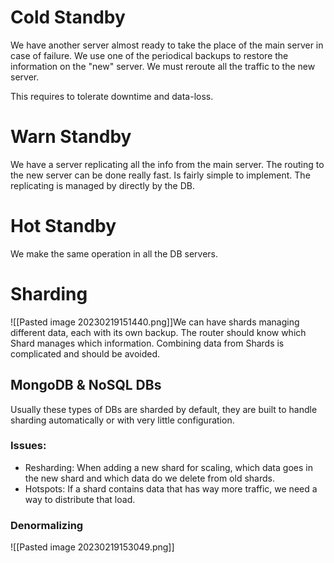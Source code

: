 # Cold Standby

We have another server almost ready to take the place of the main server in case of failure. We use one of the periodical backups to restore the information on the "new" server. We must reroute all the traffic to the new server. 

This requires to tolerate downtime and data-loss.

# Warn Standby

We have a server replicating all the info from the main server. The routing to the new server can be done really fast. Is fairly simple to implement. The replicating is managed by directly by the DB.

# Hot Standby

We make the same operation in all the DB servers.

# Sharding

![[Pasted image 20230219151440.png]]We can have shards managing different data, each with its own backup. The router should know which Shard manages which information. Combining data from Shards is complicated and should be avoided.

## MongoDB & NoSQL DBs
Usually these types of DBs are sharded by default, they are built to handle sharding automatically or with very little configuration.

### Issues:
- Resharding: When adding a new shard for scaling, which data goes in the new shard and which data do we delete from old shards.
- Hotspots: If a shard contains data that has way more traffic, we need a way to distribute that load.

### Denormalizing

![[Pasted image 20230219153049.png]]

